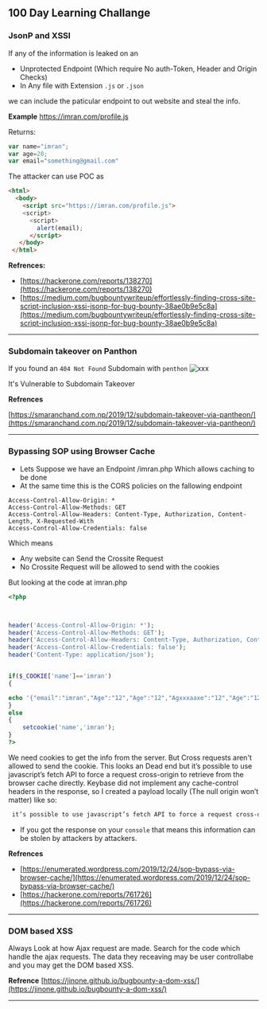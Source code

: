 ## 100 Day Learning Challange

### JsonP and XSSI

If any of the information is leaked on an 

- Unprotected Endpoint (Which require No auth-Token, Header and Origin Checks)
- In Any file with Extension `.js` or `.json`

we can include the paticular endpoint to out website and steal the info.

__Example__
https://imran.com/profile.js 

Returns:

```js
var name="imran";
var age=20;
var email="something@gmail.com"
```
The attacker can use POC as

```html
<html>
  <body>
    <script src="https://imran.com/profile.js">
    <script>
      <script>
        alert(email);
      </script>
   </body>
 </html>
```

__Refrences:__
- [https://hackerone.com/reports/138270](https://hackerone.com/reports/138270)
- [https://medium.com/bugbountywriteup/effortlessly-finding-cross-site-script-inclusion-xssi-jsonp-for-bug-bounty-38ae0b9e5c8a](https://medium.com/bugbountywriteup/effortlessly-finding-cross-site-script-inclusion-xssi-jsonp-for-bug-bounty-38ae0b9e5c8a)

---

### Subdomain takeover on Panthon
If you found an `404 Not Found` Subdomain with `penthon`
![xxx](https://smaranchand.com.np/wp-content/uploads/2019/12/unclaimed_subdomain.png)

It's Vulnerable to Subdomain Takeover

__Refrences__

[https://smaranchand.com.np/2019/12/subdomain-takeover-via-pantheon/](https://smaranchand.com.np/2019/12/subdomain-takeover-via-pantheon/)

---


### Bypassing SOP using Browser Cache

- Lets Suppose we have an Endpoint /imran.php Which allows caching to be done
- At the same time this is the CORS policies on the fallowing endpoint
```
Access-Control-Allow-Origin: *
Access-Control-Allow-Methods: GET
Access-Control-Allow-Headers: Content-Type, Authorization, Content-Length, X-Requested-With
Access-Control-Allow-Credentials: false
```

Which means 
- Any website can Send the Crossite Request
- No Crossite Request will be allowed to send with the cookies

But looking at the code at imran.php
```php
<?php



header('Access-Control-Allow-Origin: *');
header('Access-Control-Allow-Methods: GET');
header('Access-Control-Allow-Headers: Content-Type, Authorization, Content-Length, X-Requested-With');
header('Access-Control-Allow-Credentials: false');
header('Content-Type: application/json');


if($_COOKIE['name']=='imran')
{

echo '{"email":"imran","Age":"12","Age":"12","Agxxxaaxe":"12","Age":"12","Age":"12","Age":"12","Age":"12","Age":"12","Age":"12","Age":"12","Age":"12","Age":"12","Age":"12","Age":"12","Age":"12","Age":"12","Age":"12","Age":"12","Age":"12","Age":"12","Age":"12","Age":"12"}';
}
else
{
	setcookie('name','imran');
}
?>

```

We need cookies to get the info from the server. But Cross requests aren't allowed to send the cookie. This looks an Dead end but  it’s possible to use javascript’s fetch API to force a request cross-origin to retrieve from the browser cache directly. Keybase did not implement any cache-control headers in the response, so I created a payload locally (The null origin won’t matter) like so:

```html
 it’s possible to use javascript’s fetch API to force a request cross-origin to retrieve from the browser cache directly. Keybase did not implement any cache-control headers in the response, so I created a payload locally (The null origin won’t matter) like so:
```

- If you got the response on your `console` that means this information can be stolen by attackers by attackers.


__Refrences__
- [https://enumerated.wordpress.com/2019/12/24/sop-bypass-via-browser-cache/](https://enumerated.wordpress.com/2019/12/24/sop-bypass-via-browser-cache/)
- [https://hackerone.com/reports/761726](https://hackerone.com/reports/761726)

---

### DOM based XSS

Always Look at how Ajax request are made. Search for the code which handle the ajax requests. The data they receaving may be user controllabe and you may get the DOM based XSS.

__Refrence__
[https://jinone.github.io/bugbounty-a-dom-xss/](https://jinone.github.io/bugbounty-a-dom-xss/)


--- 
